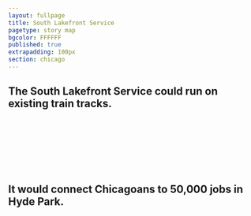 ```yaml
---
layout: fullpage
title: South Lakefront Service
pagetype: story map
bgcolor: FFFFFF
published: true
extrapadding: 100px
section: chicago
---
```


<div class="mapstage"></div>

## The South Lakefront Service could run on existing train tracks.

<br><br><br><br><br><br>

## It would connect Chicagoans to 50,000 jobs in Hyde Park.
